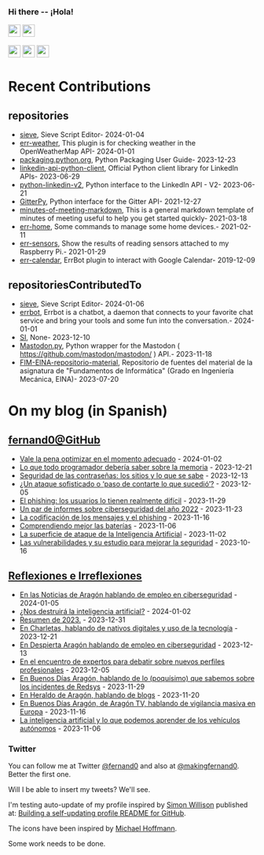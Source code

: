 ### Hi there -- ¡Hola!

<a href="mailto:ftricas@unizar.es" title="e-mail"><i class="svg-icon email"></i></a> 
<a href="https://www.linkedin.com/in/fernand0" title="My LinkedIn//Mi LinkedIn"><img src="https://img.shields.io/badge/linkedin-%230077B5.svg?&style=for-the-badge&logo=linkedin&logoColor=white" height=25></a> 
<a href="https://www.twitter.com/fernand0" title="My Twitter//Mi Twitter"><img src="https://img.shields.io/badge/twitter-%231DA1F2.svg?&style=for-the-badge&logo=twitter&logoColor=white" height=25></i></a> 
<link href="https://mastodon.social/@fernand0" rel="me" title="My Mastodon//Mi Mastodon"><img src="https://img.shields.io/static/v1?label=Mastodon&message=Social&color=blue" height=25></i></a> 
<a href="https://flickr.com/fernand0"><img src="https://img.shields.io/static/v1?label=Flickr&message=Images&color=blue" height=25></a>
<a href="https://dev.to/fernand0"><img src="https://img.shields.io/badge/DEV.TO-%230A0A0A.svg?&style=for-the-badge&logo=dev-dot-to&logoColor=white" height=25></a>

# Recent Contributions
<!-- recent_releases starts -->


## repositories
* [sieve](https://github.com/fernand0/sieve),  Sieve Script Editor- 2024-01-04
* [err-weather](https://github.com/fernand0/err-weather),  This plugin is for checking weather in the OpenWeatherMap API- 2024-01-01
* [packaging.python.org](https://github.com/fernand0/packaging.python.org),  Python Packaging User Guide- 2023-12-23
* [linkedin-api-python-client](https://github.com/fernand0/linkedin-api-python-client),  Official Python client library for LinkedIn APIs- 2023-06-29
* [python-linkedin-v2](https://github.com/fernand0/python-linkedin-v2),  Python interface to the LinkedIn API - V2- 2023-06-21
* [GitterPy](https://github.com/fernand0/GitterPy),  Python interface for the Gitter API- 2021-12-27
* [minutes-of-meeting-markdown](https://github.com/fernand0/minutes-of-meeting-markdown),  This is a general markdown template of minutes of meeting useful to help you get started quickly- 2021-03-18
* [err-home](https://github.com/fernand0/err-home),  Some commands to manage some home devices.- 2021-02-11
* [err-sensors](https://github.com/fernand0/err-sensors),  Show the results of reading sensors attached to my Raspberry Pi.- 2021-01-29
* [err-calendar](https://github.com/fernand0/err-calendar),  ErrBot plugin to interact with Google Calendar- 2019-12-09

## repositoriesContributedTo
* [sieve](https://github.com/thsmi/sieve),  Sieve Script Editor- 2024-01-06
* [errbot](https://github.com/errbotio/errbot),  Errbot is a chatbot, a daemon that connects to your favorite chat service and bring your tools and some fun into the conversation.- 2024-01-01
* [SI](https://github.com/simber72/SI),  None- 2023-12-10
* [Mastodon.py](https://github.com/halcy/Mastodon.py),  Python wrapper for the Mastodon ( https://github.com/mastodon/mastodon/ ) API.- 2023-11-18
* [FIM-EINA-repositorio-material](https://github.com/ricardojrdez/FIM-EINA-repositorio-material),  Repositorio de fuentes del material de la asignatura de "Fundamentos de Informática" (Grado en Ingeniería Mecánica, EINA)- 2023-07-20
<!-- recent_releases ends -->

# On my blog (in Spanish)

<!-- blog starts -->


## [fernand0@GitHub](https://fernand0.github.io/)
* [Vale la pena optimizar en el momento adecuado](http://fernand0.github.io//alphadev-ia-programacion/) - 2024-01-02
* [Lo que todo programador debería saber sobre la memoria](http://fernand0.github.io//programadores-memoria/) - 2023-12-21
* [Seguridad de las contraseñas: los sitios y lo que se sabe](http://fernand0.github.io//politicas-seguridad/) - 2023-12-13
* [¿Un ataque sofisticado o ‘paso de contarte lo que sucedió’?](http://fernand0.github.io//ataque-sofisticado-escusa/) - 2023-12-05
* [El phishing: los usuarios lo tienen realmente difícil](http://fernand0.github.io//las-urls-y-el-phishing/) - 2023-11-29
* [Un par de informes sobre ciberseguridad del año 2022](http://fernand0.github.io//informes-2022/) - 2023-11-23
* [La codificación de los mensajes y el phishing](http://fernand0.github.io//phishing-escritura/) - 2023-11-16
* [Comprendiendo mejor las baterías](http://fernand0.github.io//comprender-baterias/) - 2023-11-06
* [La superficie de ataque de la Inteligencia Artificial](http://fernand0.github.io//superficie-ataque-ia/) - 2023-11-02
* [Las vulnerabilidades y su estudio para mejorar la seguridad](http://fernand0.github.io//fallos-dia-cero/) - 2023-10-16

## [Reflexiones e Irreflexiones](http://fernand0.blogalia.com/)
* [En las Noticias de Arag&#243;n hablando de empleo en ciberseguridad](http://fernand0.blogalia.com//historias/78801) - 2024-01-05
* [&#191;Nos destruir&#225; la inteligencia artificial?](http://fernand0.blogalia.com//historias/78800) - 2024-01-02
* [Resumen de 2023.](http://fernand0.blogalia.com//historias/78799) - 2023-12-31
* [En Charletas, hablando de nativos digitales y uso de la tecnolog&#237;a](http://fernand0.blogalia.com//historias/78798) - 2023-12-21
* [En Despierta Arag&#243;n hablando de empleo en ciberseguridad](http://fernand0.blogalia.com//historias/78796) - 2023-12-13
* [En el encuentro de expertos para debatir sobre nuevos perfiles profesionales](http://fernand0.blogalia.com//historias/78793) - 2023-12-05
* [En Buenos D&#237;as Arag&#243;n, hablando de lo (poqu&#237;simo) que sabemos sobre los incidentes de Redsys](http://fernand0.blogalia.com//historias/78791) - 2023-11-29
* [En Heraldo de Arag&#243;n,  hablando de blogs](http://fernand0.blogalia.com//historias/78788) - 2023-11-20
* [En Buenos D&#237;as Arag&#243;n, de Arag&#243;n TV, hablando de vigilancia masiva en Europa](http://fernand0.blogalia.com//historias/78785) - 2023-11-16
* [La inteligencia artificial y lo que podemos aprender de los veh&#237;culos aut&#243;nomos](http://fernand0.blogalia.com//historias/78780) - 2023-11-06
<!-- blog ends -->

### Twitter 

You can follow me at Twitter [@fernand0](https://twitter.com/fernand0) and also at [@makingfernand0](https://twitter.com/fernand0). Better the first one.

Will I be able to insert my tweets? We'll see.

I'm testing auto-update of my profile inspired by [Simon Willison](https://simonwillison.net/) published at: [Building a self-updating profile README for GitHub](https://simonwillison.net/2020/Jul/10/self-updating-profile-readme/).

The icons have been inspired by [Michael Hoffmann](https://www.mokkapps.de/).

Some work needs to be done.

<!--
**fernand0/fernand0** is a ✨ _special_ ✨ repository because its `README.md` (this file) appears on your GitHub profile.

Here are some ideas to get you started:

- 🔭 I’m currently working on ...
- 🌱 I’m currently learning ...
- 👯 I’m looking to collaborate on ...
- 🤔 I’m looking for help with ...
- 💬 Ask me about ...
- 📫 How to reach me: ...
- 😄 Pronouns: ...
- ⚡ Fun fact: ...
-->
